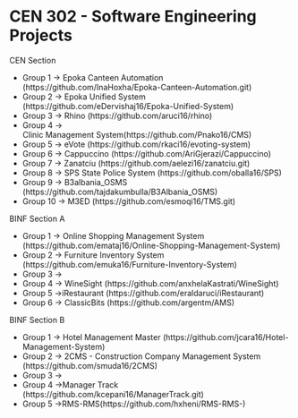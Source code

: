 <h1>CEN 302 - Software Engineering Projects</h1>

CEN Section
<ul>
<li>Group 1 -> Epoka Canteen Automation (https://github.com/InaHoxha/Epoka-Canteen-Automation.git)</li>
<li>Group 2 -> Epoka Unified System (https://github.com/eDervishaj16/Epoka-Unified-System)</li>
<li>Group 3 -> Rhino (https://github.com/aruci16/rhino)</li>
<li>Group 4 -></li>Clinic Management System(https://github.com/Pnako16/CMS)</li>
<li>Group 5 ->  eVote (https://github.com/rkaci16/evoting-system)</li>
<li>Group 6 -> Cappuccino (https://github.com/AriGjerazi/Cappuccino) </li>
<li>Group 7 -> Zanatciu (https://github.com/aelezi16/zanatciu.git)</li>
<li>Group 8 -> SPS State Police System (https://github.com/oballa16/SPS)</li> 
<li>Group 9 -> B3albania_OSMS (https://github.com/tajdakumbulla/B3Albania_OSMS)</li>
<li>Group 10 -> M3ED (https://github.com/esmoqi16/TMS.git)</li>
</ul>
BINF Section A
<ul>
<li>Group 1 -> Online Shopping Management System (https://github.com/emataj16/Online-Shopping-Management-System)</li>
<li>Group 2 -> Furniture Inventory System (https://github.com/emuka16/Furniture-Inventory-System) </li>
<li>Group 3 -></li>
<li>Group 4 -> WineSight (https://github.com/anxhelaKastrati/WineSight)</li>
<li>Group 5 ->iRestaurant (https://github.com/eraldaruci/iRestaurant)</li>
<li>Group 6 -> ClassicBits (https://github.com/argentm/AMS) </li>
</ul>
BINF Section B
<ul>
<li>Group 1 -> Hotel Management Master (https://github.com/jcara16/Hotel-Management-System)</li>
<li>Group 2 -> 2CMS - Construction Company Management System (https://github.com/smuda16/2CMS)</li>
<li>Group 3 -></li>
<li>Group 4 ->Manager Track (https://github.com/kcepani16/ManagerTrack.git)</li>
<li>Group 5 ->RMS-RMS(https://github.com/hxheni/RMS-RMS-)</li>
</ul>
